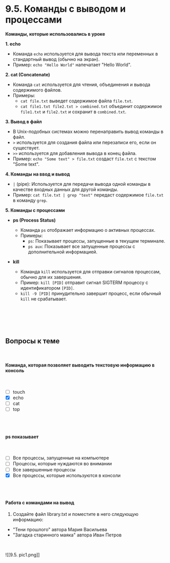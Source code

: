 # 9.5. Команды с выводом и процессами

**Команды, которые использовались в уроке**

**1. echo**

- Команда `echo` используется для вывода текста или переменных в стандартный вывод (обычно на экран).
- Пример: `echo "Hello World"` напечатает "Hello World".

**2. cat (Concatenate)**

- Команда `cat` используется для чтения, объединения и вывода содержимого файлов.
- Примеры:
    - `cat file.txt` выведет содержимое файла `file.txt`.
    - `cat file1.txt file2.txt > combined.txt` объединит содержимое `file1.txt` и `file2.txt` и сохранит в `combined.txt`.

**3. Вывод в файл**

- В Unix-подобных системах можно перенаправить вывод команды в файл.
- `>` используется для создания файла или перезаписи его, если он существует.
- `>>` используется для добавления вывода в конец файла.
- Пример: `echo "Some text" > file.txt` создаст `file.txt` с текстом "Some text".

**4. Команды на ввод и вывод**

- `|` (pipe): Используется для передачи вывода одной команды в качестве входных данных для другой команды.
- Пример: `cat file.txt | grep "text"` передаст содержимое `file.txt` в команду `grep`.

**5. Команды с процессами**

- **ps (Process Status)**
    
    - Команда `ps` отображает информацию о активных процессах.
    - Примеры:
        - `ps`: Показывает процессы, запущенные в текущем терминале.
        - `ps aux`: Показывает все запущенные процессы с дополнительной информацией.
- **kill**
    
    - Команда `kill` используется для отправки сигналов процессам, обычно для их завершения.
    - Пример: `kill [PID]` отправит сигнал SIGTERM процессу с идентификатором `[PID]`.
    - `kill -9 [PID]` принудительно завершит процесс, если обычный `kill` не срабатывает.
<br>
<br>
<br>
<br>

<a id='task1'></a>
## Вопросы к теме
<br>

#### Команда, которая позволяет выводить текстовую информацию в консоль
<br>

 -  [ ] touch
 -  [x] echo
 -  [ ] cat
 -  [ ] top
<br>
<br>

#### ps показывает
<br>

 -  [ ] Все процессы, запущенные на компьютере
 -  [ ] Процессы, которые нуждаются во внимании
 -  [ ] Все завершенные процессы
 -  [x] Все процессы, которые используются в консоли
<br>
<br>

#### **Работа с командами на вывод**

1. Создайте файл library.txt и поместите в него следующую информацию:

- "Тени прошлого" автора Мария Васильева
- "Загадка старинного маяка" автора Иван Петров
<br>

![[9.5. pic1.png]]

